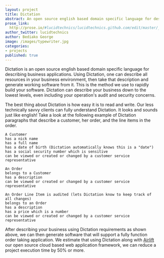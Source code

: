 ```yaml
---
layout: project
title: Dictation
abstract: An open source english based domain specific language for describing business applications.
prose_link:
  http://prose.io/#lucidtechnics/lucidtechnics.github.com/edit/master/_posts/features/0100-01-02-dictation.md
author_twitter: lucidtechnics
author: Bediako George
image: /images/typewriter.jpg
categories:
- projects
published: true
---
```


Dictation is an open source english based domain specific language for describing business applications.  Using Dictation, one can describe all resources in your business environment, then take that description and generate working software from it.  This is the method we use to rapidly build your software.  Dictation can describe your business down to the lowest levels, even including your operation's audit and security concerns.

The best thing about Dictation is how easy it is to read and write. Our less technically savvy clients can fully understand Dictation.  It looks and sounds just like english!  Take a look at the following example of Dictation paragraphs that describe a customer, her order, and the line items in the order.

    A Customer
    has a nick name
    has a full name
    has a date of birth (Dictation automatically knows this is a "date")
    has a social security number which is sensitive
    can be viewed or created or changed by a customer service representative

    An Order
    belongs to a Customer
    has a description
    can be viewed or created or changed by a customer service representative

    An Order Line Item is audited (lets Dictation know to keep track of all changes)
    belongs to an Order
    has a description
    has a price which is a number
    can be viewed or created or changed by a customer service representative

After describing your business using Dictation requirements as shown above, we can then generate software that will support a fully function order taking application.  We estimate that using Dictation along with <a href="http://lucidtechnics.github.com/projects/airlift.html">Airlift</a> our open source cloud based web application framework, we can reduce a project execution time by 50% or more.